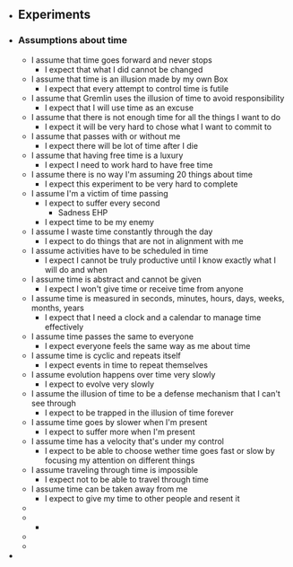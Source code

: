 - ## Experiments
- ### Assumptions about time
	- I assume that time goes forward and never stops
		- I expect that what I did cannot be changed
	- I assume that time is an illusion made by my own Box
		- I expect that every attempt to control time is futile
	- I assume that Gremlin uses the illusion of time to avoid responsibility
		- I expect that I will use time as an excuse
	- I assume that there is not enough time for all the things I want to do
		- I expect it will be very hard to chose what I want to commit to
	- I assume that passes with or without me
		- I expect there will be lot of time after I die
	- I assume that having free time is a luxury
		- I expect I need to work hard to have free time
	- I assume there is no way I'm assuming 20 things about time
		- I expect this experiment to be very hard to complete
	- I assume I'm a victim of time passing
		- I expect to suffer every second
			- Sadness EHP
		- I expect time to be my enemy
	- I assume I waste time constantly through the day
		- I expect to do things that are not in alignment with me
	- I assume activities have to be scheduled in time
		- I expect I cannot be truly productive until I know exactly what I will do and when
	- I assume time is abstract and cannot be given
		- I expect I won't give time or receive time from anyone
	- I assume time is measured in seconds, minutes, hours, days, weeks, months, years
		- I expect that I need a clock and a calendar to manage time effectively
	- I assume time passes the same to everyone
		- I expect everyone feels the same way as me about time
	- I assume time is cyclic and repeats itself
		- I expect events in time to repeat themselves
	- I assume evolution happens over time very slowly
		- I expect to evolve very slowly
	- I assume the illusion of time to be a defense mechanism that I can't see through
		- I expect to be trapped in the illusion of time forever
	- I assume time goes by slower when I'm present
		- I expect to suffer more when I'm present
	- I assume time has a velocity that's under my control
		- I expect to be able to choose wether time goes fast or slow by focusing my attention on different things
	- I assume traveling through time is impossible
		- I expect not to be able to travel through time
	- I assume time can be taken away from me
		- I expect to give my time to other people and resent it
	-
	-
		-
	-
	-
-